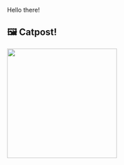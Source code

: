 Hello there!



## 🖼️ Catpost!

<sub>
    <img src="https://cdn2.thecatapi.com/images/oX33vGSlP.jpg" height="256">
</sub>

